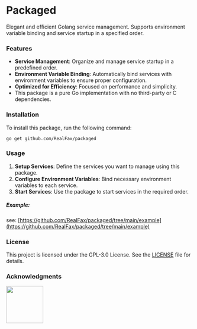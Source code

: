 # Packaged
Elegant and efficient Golang service management. Supports environment variable binding and service startup in a specified order.

### Features
- **Service Management**: Organize and manage service startup in a predefined order.
- **Environment Variable Binding**: Automatically bind services with environment variables to ensure proper configuration.
- **Optimized for Efficiency**: Focused on performance and simplicity.
- This package is a pure Go implementation with no third-party or C dependencies.

### Installation
To install this package, run the following command:
```shell
go get github.com/RealFax/packaged
```

### Usage
1. **Setup Services**: Define the services you want to manage using this package.
2. **Configure Environment Variables**: Bind necessary environment variables to each service.
3. **Start Services**: Use the package to start services in the required order.

##### Example:
see: [https://github.com/RealFax/packaged/tree/main/example](https://github.com/RealFax/packaged/tree/main/example)

### License
This project is licensed under the GPL-3.0 License. See the [LICENSE](https://github.com/RealFax/packaged/blob/main/LICENSE) file for details.


### Acknowledgments

<a href="https://jb.gg/OpenSourceSupport"><img width="100px" src="https://resources.jetbrains.com/storage/products/company/brand/logos/jb_beam.png"/></a>